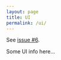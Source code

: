 ```yaml
---
layout: page
title: UI
permalink: /ui/
---
```


See [issue #6](https://github.com/comp204p-team35/website/issues/6).

Some UI info here...

